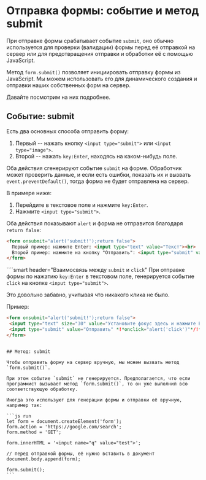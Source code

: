 # Отправка формы: событие и метод submit

При отправке формы срабатывает событие `submit`, оно обычно используется для проверки (валидации) формы перед её отправкой на сервер или для предотвращения отправки и обработки её с помощью JavaScript.

Метод `form.submit()` позволяет инициировать отправку формы из JavaScript. Мы можем использовать его для динамического создания и отправки наших собственных форм на сервер.

Давайте посмотрим на них подробнее.

## Событие: submit

Есть два основных способа отправить форму:

1. Первый -- нажать кнопку `<input type="submit">` или `<input type="image">`.
2. Второй -- нажать `key:Enter`, находясь на каком-нибудь поле.

Оба действия сгенерируют событие `submit` на форме. Обработчик может проверить данные, и если есть ошибки, показать их и вызвать `event.preventDefault()`, тогда форма не будет отправлена на сервер.

В примере ниже:

1. Перейдите в текстовое поле и нажмите `key:Enter`.
2. Нажмите `<input type="submit">`.

Оба действия показывают `alert` и форма не отправится благодаря `return false`:

```html autorun height=60 no-beautify
<form onsubmit="alert('submit!');return false">
  Первый пример: нажмите Enter: <input type="text" value="Текст"><br>
  Второй пример: нажмите на кнопку "Отправить": <input type="submit" value="Отправить">
</form>
```

````smart header="Взаимосвязь между `submit` и `click`"
При отправке формы по нажатию `key:Enter` в текстовом поле, генерируется событие `click` на кнопке `<input type="submit">`.

Это довольно забавно, учитывая что никакого клика не было.

Пример:

```html autorun height=60
<form onsubmit="alert('submit!');return false">
 <input type="text" size="30" value="Установите фокус здесь и нажмите Enter">
 <input type="submit" value="Отправить" *!*onclick="alert('click')"*/!*>
</form>
```

````

## Метод: submit

Чтобы отправить форму на сервер вручную, мы можем вызвать метод `form.submit()`.

При этом событие `submit` не генерируется. Предполагается, что если программист вызывает метод `form.submit()`, то он уже выполнил всю соответствующую обработку.

Иногда это используют для генерации формы и отправки её вручную, например так:

```js run
let form = document.createElement('form');
form.action = 'https://google.com/search';
form.method = 'GET';

form.innerHTML = '<input name="q" value="test">';

// перед отправкой формы, её нужно вставить в документ
document.body.append(form);

form.submit();
```
